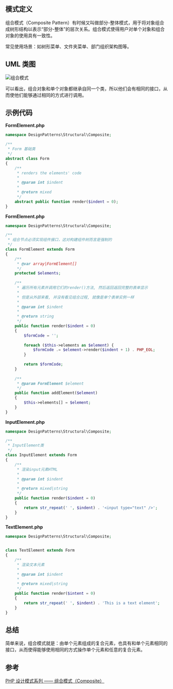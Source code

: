 ## 模式定义
组合模式（Composite Pattern）有时候又叫做部分-整体模式，用于将对象组合成树形结构以表示“部分-整体”的层次关系。组合模式使得用户对单个对象和组合对象的使用具有一致性。

常见使用场景：如树形菜单、文件夹菜单、部门组织架构图等。


## UML 类图
![组合模式](http://7xkt52.com1.z0.glb.clouddn.com/markdown/1467642105352.png)

可以看出，组合对象和单个对象都继承自同一个类，所以他们会有相同的接口，从而使他们能够通过相同的方式进行调用。

## 示例代码

**FormElement.php**

```php
namespace DesignPatterns\Structural\Composite;

/**
 * Form 基础类
 */
abstract class Form
{
    /**
     * renders the elements' code
     *
     * @param int $indent
     *
     * @return mixed
     */
    abstract public function render($indent = 0);
}
```

**FormElement.php**

```php
namespace DesignPatterns\Structural\Composite;

/**
 * 组合节点必须实现组件接口，这对构建组件树而言是强制的
 */
class FormElement extends Form
{
    /**
     * @var array|FormElement[]
     */
    protected $elements;
    
    /**
     * 遍历所有元素并调用它们的render()方法, 然后返回返回完整的表单显示
     *
     * 但是从外部来看, 并没有看见组合过程, 就像是单个表单实例一样
     *
     * @param int $indent
     *
     * @return string
     */
    public function render($indent = 0)
    {
        $formCode = '';
        
        foreach ($this->elements as $element) {
            $formCode .= $element->render($indent + 1) . PHP_EOL;
        }
        
        return $formCode;
    }
    
    /**
     * @param FormElement $element
     */
    public function addElement($element)
    {
        $this->elements[] = $element;
    }
}
```

**InputElement.php**

```php
namespace DesignPatterns\Structural\Composite;

/**
 * InputElement类
 */
class InputElement extends Form
{
    /**
     * 渲染input元素HTML
     *
     * @param int $indent
     *
     * @return mixed|string
     */
    public function render($indent = 0)
    {
        return str_repeat(' ', $indent) . '<input type="text" />';
    }
}
```

**TextElement.php**

```php
namespace DesignPatterns\Structural\Composite;


class TextElement extends Form
{
    /**
     * 渲染文本元素
     *
     * @param int $indent
     *
     * @return mixed|string
     */
    public function render($intent = 0)
    {
        return str_repeat(' ', $indent) . 'This is a text element';
    }
}
```


## 总结
简单来说，组合模式就是：由单个元素组成的复合元素，也具有和单个元素相同的接口，从而使得能够使用相同的方式操作单个元素和任意的复合元素。


## 参考
[PHP 设计模式系列 —— 组合模式（Composite）](http://laravelacademy.org/post/2699.html)


